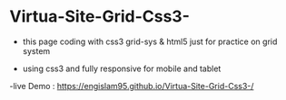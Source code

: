 # Virtua-Site-Grid-Css3-

- this page coding with css3 grid-sys & html5 just for practice on grid system 

- using css3  and fully responsive for mobile and tablet 

-live Demo : https://engislam95.github.io/Virtua-Site-Grid-Css3-/
